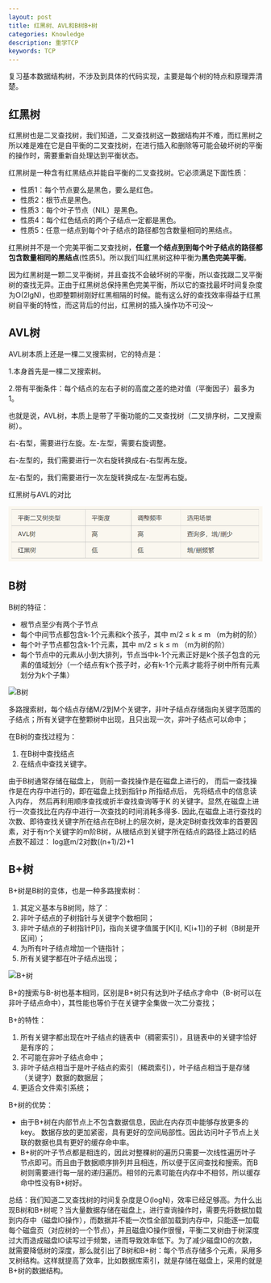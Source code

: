 ```yaml
---
layout: post
title: 红黑树、AVL和B树B+树
categories: Knowledge
description: 重学TCP
keywords: TCP
---
```


复习基本数据结构树，不涉及到具体的代码实现，主要是每个树的特点和原理弄清楚。

## 红黑树

红黑树也是二叉查找树，我们知道，二叉查找树这一数据结构并不难，而红黑树之所以难是难在它是自平衡的二叉查找树，在进行插入和删除等可能会破坏树的平衡的操作时，需要重新自处理达到平衡状态。

红黑树是一种含有红黑结点并能自平衡的二叉查找树。它必须满足下面性质：
* 性质1：每个节点要么是黑色，要么是红色。
* 性质2：根节点是黑色。
* 性质3：每个叶子节点（NIL）是黑色。
* 性质4：每个红色结点的两个子结点一定都是黑色。
* 性质5：任意一结点到每个叶子结点的路径都包含数量相同的黑结点。

红黑树并不是一个完美平衡二叉查找树，**任意一个结点到到每个叶子结点的路径都包含数量相同的黑结点**(性质5)。所以我们叫红黑树这种平衡为**黑色完美平衡**。

因为红黑树是一颗二叉平衡树，并且查找不会破坏树的平衡，所以查找跟二叉平衡树的查找无异。正由于红黑树总保持黑色完美平衡，所以它的查找最坏时间复杂度为O(2lgN)，也即整颗树刚好红黑相隔的时候。能有这么好的查找效率得益于红黑树自平衡的特性，而这背后的付出，红黑树的插入操作功不可没～

## AVL树

AVL树本质上还是一棵二叉搜索树，它的特点是：

1.本身首先是一棵二叉搜索树。

2.带有平衡条件：每个结点的左右子树的高度之差的绝对值（平衡因子）最多为1。

也就是说，AVL树，本质上是带了平衡功能的二叉查找树（二叉排序树，二叉搜索树）。

右-右型，需要进行左旋。左-左型，需要右旋调整。

右-左型的，我们需要进行一次右旋转换成右-右型再左旋。

左-右型的，我们需要进行一次左旋转换成左-左型再右旋。

红黑树与AVL的对比

![性能对比](/images/posts/knowledge/tree/redComAVL.PNG)

## B树

B树的特征：
* 根节点至少有两个子节点
* 每个中间节点都包含k-1个元素和k个孩子，其中 m/2 ≤ k ≤ m （m为树的阶）
* 每个叶子节点都包含k-1个元素，其中 m/2 ≤ k ≤ m （m为树的阶）
* 每个节点中的元素从小到大排列，节点当中k-1个元素正好是k个孩子包含的元素的值域划分（一个结点有k个孩子时，必有k-1个元素才能将子树中所有元素划分为k个子集）

![B树](/images/posts/knowledge/tree/B树.jpg)

多路搜索树，每个结点存储M/2到M个关键字，非叶子结点存储指向关键字范围的子结点；所有关键字在整颗树中出现，且只出现一次，非叶子结点可以命中；

在B树的查找过程为：
1. 在B树中查找结点
2. 在结点中查找关键字。

由于B树通常存储在磁盘上， 则前一查找操作是在磁盘上进行的， 而后一查找操作是在内存中进行的，即在磁盘上找到指针p 所指结点后， 先将结点中的信息读入内存， 然后再利用顺序查找或折半查找查询等于K 的关键字。显然,在磁盘上进行一次查找比在内存中进行一次查找的时间消耗多得多. 因此,在磁盘上进行查找的次数、即待查找关键字所在结点在B树上的层次树，是决定B树查找效率的首要因素，对于有n个关键字的m阶B树，从根结点到关键字所在结点的路径上路过的结点数不超过： log底m/2对数((n+1)/2)+1

## B+树

B+树是B树的变体，也是一种多路搜索树：
1. 其定义基本与B树同，除了：
2. 非叶子结点的子树指针与关键字个数相同；
3. 非叶子结点的子树指针P[i]，指向关键字值属于[K[i], K[i+1])的子树（B树是开区间）；
4. 为所有叶子结点增加一个链指针；
5. 所有关键字都在叶子结点出现；

![B+树](/images/posts/knowledge/tree/B+树.jpg)

B+的搜索与B-树也基本相同，区别是B+树只有达到叶子结点才命中（B-树可以在非叶子结点命中），其性能也等价于在关键字全集做一次二分查找；

B+的特性：
1. 所有关键字都出现在叶子结点的链表中（稠密索引），且链表中的关键字恰好是有序的；
2. 不可能在非叶子结点命中；
3. 非叶子结点相当于是叶子结点的索引（稀疏索引），叶子结点相当于是存储（关键字）数据的数据层；
4. 更适合文件索引系统；

B+树的优势：
* 由于B+树在内部节点上不包含数据信息，因此在内存页中能够存放更多的key。 数据存放的更加紧密，具有更好的空间局部性。因此访问叶子节点上关联的数据也具有更好的缓存命中率。
* B+树的叶子节点都是相连的，因此对整棵树的遍历只需要一次线性遍历叶子节点即可。而且由于数据顺序排列并且相连，所以便于区间查找和搜索。而B树则需要进行每一层的递归遍历。相邻的元素可能在内存中不相邻，所以缓存命中性没有B+树好。

总结：我们知道二叉查找树的时间复杂度是Ｏ(logN)，效率已经足够高。为什么出现B树和B+树呢？当大量数据存储在磁盘上，进行查询操作时，需要先将数据加载到内存中（磁盘IO操作），而数据并不能一次性全部加载到内存中，只能逐一加载每个磁盘页（对应树的一个节点），并且磁盘IO操作很慢，平衡二叉树由于树深度过大而造成磁盘IO读写过于频繁，进而导致效率低下。为了减少磁盘IO的次数，就需要降低树的深度，那么就引出了B树和B+树：每个节点存储多个元素，采用多叉树结构。这样就提高了效率，比如数据库索引，就是存储在磁盘上，采用的就是B+树的数据结构。
